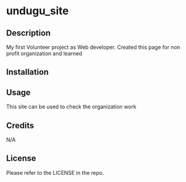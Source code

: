# undugu_site

## Description

My first Volunteer project as Web developer. Created this page for non profit organization and learned 


## Installation



## Usage

This site can be used to check the organization work

## Credits
N/A

## License

Please refer to the LICENSE in the repo.
